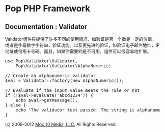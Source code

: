 Pop PHP Framework
=================

Documentation : Validator
-------------------------

Validator组件只提供了许多不同的使用情况，如验证是否一个数是一定的价值，或者是字母数字字符串，验证功能。以及更先进的验证，如验证电子邮件地址，IP地址或信用卡号码。而且，如果你需要的是不可用，组件可以很容易地扩展。

<pre>
use Pop\Validator\Validator,
    Pop\Validator\Validator\AlphaNumeric;

// Create an alphanumeric validator
$val = Validator::factory(new AlphaNumeric());

// Evaluate if the input value meets the rule or not
if (!$val->evaluate('abcd1234')) {
    echo $val->getMessage();
} else {
    echo 'The validator test passed. The string is alphanumeric.';
}
</pre>

(c) 2009-2012 [Moc 10 Media, LLC.](http://www.moc10media.com) All Rights Reserved.
